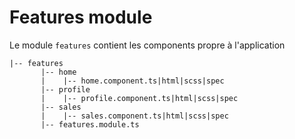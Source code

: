 # Features module
Le module `features` contient les components propre à l'application 
```
|-- features
       |-- home
       |    |-- home.component.ts|html|scss|spec
       |-- profile
       |    |-- profile.component.ts|html|scss|spec
       |-- sales
       |    |-- sales.component.ts|html|scss|spec
       |-- features.module.ts
```
